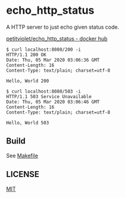 # echo_http_status

A HTTP server to just echo given status code.

[petitviolet/echo_http_status - docker hub](https://hub.docker.com/r/petitviolet/echo_http_status)

```console
$ curl localhost:8080/200 -i
HTTP/1.1 200 OK
Date: Thu, 05 Mar 2020 03:06:36 GMT
Content-Length: 16
Content-Type: text/plain; charset=utf-8

Hello, World 200

$ curl localhost:8080/503 -i
HTTP/1.1 503 Service Unavailable
Date: Thu, 05 Mar 2020 03:06:46 GMT
Content-Length: 16
Content-Type: text/plain; charset=utf-8

Hello, World 503
```

## Build

See [Makefile](./Makefile)


## LICENSE

[MIT](https://petitviolet.mit-license.org)
